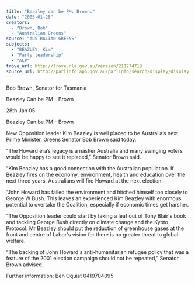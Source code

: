 ```yaml
---
title: "Beazley can be PM: Brown."
date: "2005-01-28"
creators:
  - "Brown, Bob"
  - "Australian Greens"
source: "AUSTRALIAN GREENS"
subjects:
  - "BEAZLEY, Kim"
  - "Party leadership"
  - "ALP"
trove_url: http://trove.nla.gov.au/version/211274719
source_url: http://parlinfo.aph.gov.au/parlInfo/search/display/display.w3p;query=Id%3A%22media/pressrel/S53F6%22
---
```


 Bob Brown, Senator for Tasmania   

 Beazley Can be PM - Brown 

 28th Jan 05 

 Beazley Can be PM  -  Brown    

 New Opposition leader Kim Beazley is well placed to be Australia’s  next Prime Minister, Greens Senator Bob Brown said today.    

 “The Howard era’s legacy is a nastier Australia and many swinging  voters would be happy to see it replaced,” Senator Brown said.    

 “Kim Beazley has a good connection with the Australian population.  If Beazley fires on the economy, environment, health and education  over the next three years, Australians will fire Howard at the next  election.    

 “John Howard has failed the environment and hitched himself too  closely to George W Bush. This leaves an experienced Kim Beazley  with enormous potential to overtake the Coalition, especially if  economic times get harsher.    

 “The Opposition leader could start by taking a leaf out of Tony  Blair's book and tackling George Bush directly on climate change  and the Kyoto Protocol.  Mr Beazley should put the reduction of  greenhouse gases at the front and centre of Labor's vision for there  is no greater threat to global welfare.    

 “The backing of John Howard's anti-humanitarian refugee policy  that was a feature of the 2001 election campaign should not be  repeated,” Senator Brown advised.    

 Further information: Ben Oquist 0419704095 

 

